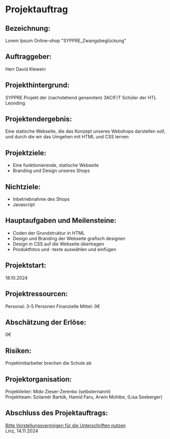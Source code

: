# Projektauftrag

## Bezeichnung: 
Lorem Ipsum Online-shop
"SYPPRE_Zwangsbeglückung"

## Auftraggeber:
Herr David Klewein

## Projekthintergrund:
SYPPRE Projekt der (nachstehend genannten) 3ACIF/T Schüler der HTL Leonding

## Projektendergebnis:
Eine statische Webseite, die das Konzept unseres Webshops darstellen soll, und durch die wir das Umgehen mit HTML und CSS lernen

## Projektziele:
- Eine funktionierende, statische Webseite
- Branding und Design unseres Shops 

## Nichtziele:
- Inbetriebnahme des Shops
- Javascript

## Hauptaufgaben und Meilensteine:
- Coden der Grundstruktur in HTML
- Design und Branding der Webseite grafisch designen
- Design in CSS auf die Webseite übertragen
- Produktfotos und -texte auswählen und einfügen

## Projektstart:
18.10.2024

## Projektressourcen:

Personal: 3-5 Personen
Finanzielle Mittel: 0€

## Abschätzung der Erlöse:
0€

## Risiken: 
Projektmitarbeiter brechen die Schule ab

## Projektorganisation:
Projektleiter: Mido Zieser-Zerenko (selbsternannt) <br>
Projektteam: Szilamér Bartók, Hamid Faru, Arwin Mohibe, (Lisa Seeberger)

## Abschluss des Projektauftrags:


<u>Bitte Vorstellungsvermögen für die Unterschriften nutzen</u> <br>
Linz, 14.11.2024